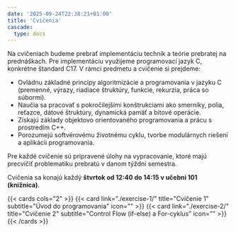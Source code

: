 ```yaml
---
date: '2025-09-24T22:38:21+01:00'
title: 'Cvičenia'
cascade:
  type: docs
---
```


Na cvičeniach budeme prebrať implementáciu techník a teórie prebratej na prednáškach. Pre implementáciu využijeme
programovací jazyk C, konkrétne štandard C17. V rámci predmetu a cvičenie si prejdeme:

- Ovládnu základné princípy algoritmizácie a programovania v jazyku C (premenné, výrazy, riadiace štruktúry, funkcie,
  rekurzia, práca so súbormi).
- Naučia sa pracovať s pokročilejšími konštrukciami ako smerníky, polia, reťazce, dátové štruktúry, dynamická pamäť a
  bitové operácie.
- Získajú základy objektovo orientovaného programovania a prácu s prostredím C++.
- Porozumejú softvérovému životnému cyklu, tvorbe modulárnych riešení a aplikácii programovania.

Pre každé cvičenie sú pripravené úlohy na vypracovanie, ktoré majú precvičiť problematiku prebratú v danom týždni
semestra.

Cvičenia sa konajú každý **štvrtok od 12:40 do 14:15 v učebni 101 (knižnica)**.

{{< cards cols="2" >}}
{{< card link="./exercise-1/" title="Cvičenie 1" subtitle="Úvod do programovania" icon="" >}}
{{< card link="./exercise-2/" title="Cvičenie 2" subtitle="Control Flow (if-else) a For-cyklus" icon="" >}}
{{< /cards >}}
